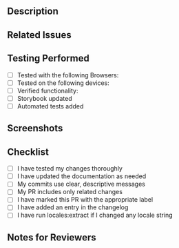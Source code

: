 ## Description

<!-- Provide a brief description of the changes in this PR -->

## Related Issues

<!-- Link any related issues using #issue_number format -->

## Testing Performed

<!-- Describe the testing you've done -->

- [ ] Tested with the following Browsers: <!-- [Chrome, Firefox, Safari, etc] -->
- [ ] Tested on the following devices: <!-- [MacBook Pro, iPhone 13, iPad, etc] -->
- [ ] Verified functionality: <!-- [Tested this functionality manually, automated, etc] -->
- [ ] Storybook updated
- [ ] Automated tests added

<!--
### Testing or Reproduction Steps

### Testing/Reproduction Steps
1. Navigate to [specific page]
2. Click on [specific element]
3. Observe [expected behavior]
-->

## Screenshots

<!-- If applicable, add screenshots to help explain your changes -->

## Checklist

<!-- Mark items with 'x' as completed -->

- [ ] I have tested my changes thoroughly
- [ ] I have updated the documentation as needed
- [ ] My commits use clear, descriptive messages
- [ ] My PR includes only related changes
- [ ] I have marked this PR with the appropriate label
- [ ] I have added an entry in the changelog
- [ ] I have run locales:extract if I changed any locale string

## Notes for Reviewers

<!-- Add any notes that might help reviewers understand your changes. -->

<!--
### Configuration Required
- Environment variables:
- Feature flags:
- Database changes:

### Known Limitations
-

### Performance Considerations
-

### Alternative Approaches Considered
-

### Future Improvements
-
-->
